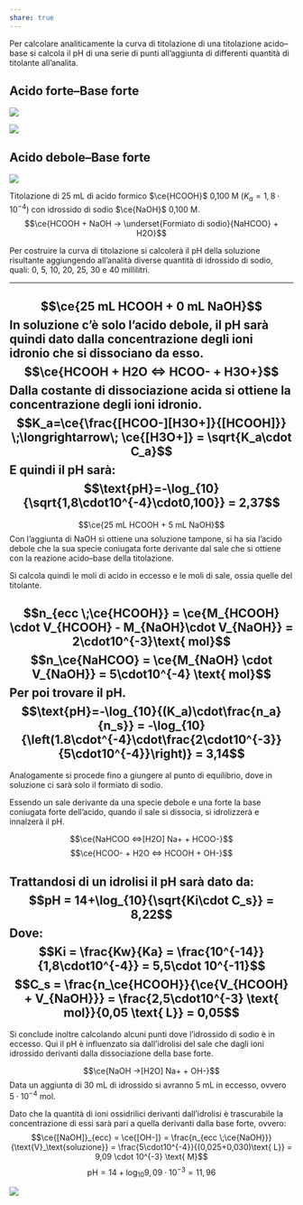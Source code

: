 ```yaml
---
share: true
---
```


Per calcolare analiticamente la curva di titolazione di una titolazione acido–base si calcola il pH di una serie di punti all’aggiunta di differenti quantità di titolante all’analita.

## Acido forte–Base forte
![](8fa1e4943b5b1a998c2dfbba4c257149_MD5%201.png)

![](9e028ef0967417ed302332785a13da86_MD5%201.png)


## Acido debole–Base forte
![](f4e4197ad7c6acbf89fa0dd926626d00_MD5%201.png)

Titolazione di 25 mL di acido formico $\ce{HCOOH}$ 0,100 M ($K_a = 1,8\cdot 10^{-4}$) con idrossido di sodio $\ce{NaOH}$ 0,100 M.
$$\ce{HCOOH + NaOH -> \underset{Formiato di sodio}{NaHCOO} + H2O}$$

Per costruire la curva di titolazione si calcolerà il pH della soluzione risultante aggiungendo all’analità diverse quantità di idrossido di sodio, quali: 0, 5, 10, 20, 25, 30 e 40 millilitri.

---
$$\ce{25 mL HCOOH + 0 mL NaOH}$$
In soluzione c’è solo l’acido debole, il pH sarà quindi dato dalla concentrazione degli ioni idronio che si dissociano da esso.
$$\ce{HCOOH + H2O <=> HCOO- + H3O+}$$
Dalla costante di dissociazione acida si ottiene la concentrazione degli ioni idronio.
$$K_a=\ce{\frac{[HCOO-][H3O+]}{[HCOOH]}} \;\longrightarrow\; \ce{[H3O+]} = \sqrt{K_a\cdot C_a}$$
E quindi il pH sarà:
$$\text{pH}=-\log_{10}{\sqrt{1,8\cdot10^{-4}\cdot0,100}} = 2,37$$
---
$$\ce{25 mL HCOOH + 5 mL NaOH}$$
Con l’aggiunta di NaOH si ottiene una soluzione tampone, si ha sia l’acido debole che la sua specie coniugata forte derivante dal sale che si ottiene con la reazione acido–base della titolazione.

Si calcola quindi le moli di acido in eccesso e le moli di sale, ossia quelle del titolante.

$$n_{ecc \;\ce{HCOOH}} = \ce{M_{HCOOH} \cdot V_{HCOOH} - M_{NaOH}\cdot V_{NaOH}} = 2\cdot10^{-3}\text{ mol}$$
$$n_\ce{NaHCOO} = \ce{M_{NaOH} \cdot V_{NaOH}} = 5\cdot10^{-4} \text{ mol}$$
Per poi trovare il pH.
$$\text{pH}=-\log_{10}{(K_a)\cdot\frac{n_a}{n_s}} = -\log_{10}{\left(1.8\cdot^{-4}\cdot\frac{2\cdot10^{-3}}{5\cdot10^{-4}}\right)} = 3,14$$
---
Analogamente si procede fino a giungere al punto di equilibrio, dove in soluzione ci sarà solo il formiato di sodio.

Essendo un sale derivante da una specie debole e una forte la base coniugata forte dell’acido, quando il sale si dissocia, si idrolizzerà e innalzerà il pH.

$$\ce{NaHCOO <=>[H2O] Na+ + HCOO-}$$
$$\ce{HCOO- + H2O <=> HCOOH + OH-}$$

Trattandosi di un idrolisi il pH sarà dato da:
$$pH = 14+\log_{10}{\sqrt{Ki\cdot C_s}} = 8,22$$
Dove:
$$Ki = \frac{Kw}{Ka} = \frac{10^{-14}}{1,8\cdot10^{-4}} = 5,5\cdot 10^{-11}$$
$$C_s = \frac{n_\ce{HCOOH}}{\ce{V_{HCOOH} + V_{NaOH}}} = \frac{2,5\cdot10^{-3} \text{ mol}}{0,05 \text{ L}} = 0,05$$
---
Si conclude inoltre calcolando alcuni punti dove l’idrossido di sodio è in eccesso.
Qui il pH è influenzato sia dall’idrolisi del sale che dagli ioni idrossido derivanti dalla dissociazione della base forte.

$$\ce{NaOH ->[H2O] Na+ + OH-}$$
Data un aggiunta di 30 mL di idrossido si avranno 5 mL in eccesso, ovvero $5\cdot10^{-4} \text{ mol}$.

Dato che la quantità di ioni ossidrilici derivanti dall’idrolisi è trascurabile la concentrazione di essi sarà pari a quella derivanti dalla base forte, ovvero:
$$\ce{[NaOH]}_{ecc} = \ce{[OH-]} = \frac{n_{ecc \;\ce{NaOH}}}{\text{V}_\text{soluzione}} = \frac{5\cdot10^{-4}}{(0,025+0,030)\text{ L}} = 9,09 \cdot 10^{-3} \text{ M}$$
$$\text{pH} = 14+\log_{10}{9,09\cdot10^{-3}} = 11,96$$


![](7118dabedd973af1457a3e3f0ef5a2ef_MD5%201.png)